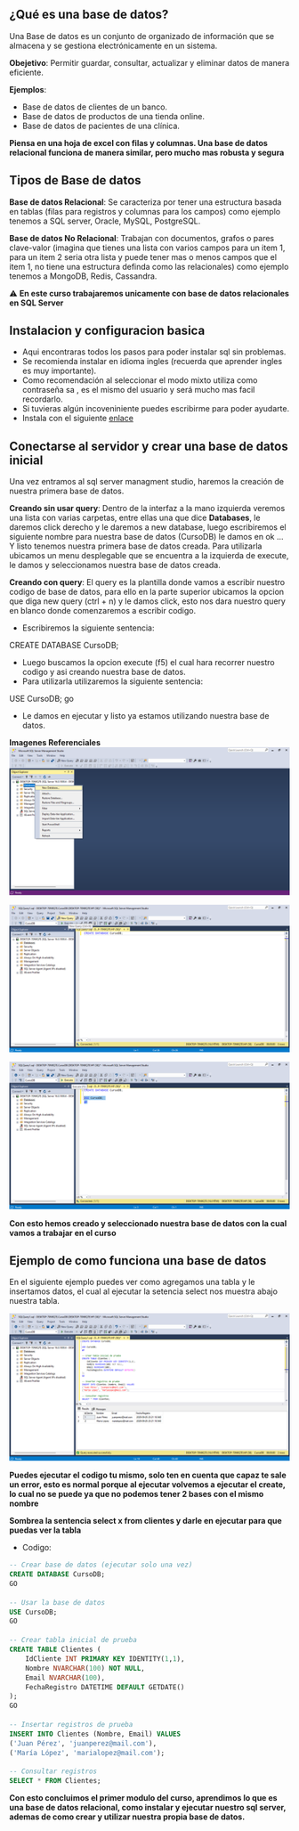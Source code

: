 ## **¿Qué es una base de datos?** 
Una Base de datos es un conjunto de organizado de información que se almacena y se gestiona electrónicamente en un sistema. 

**Obejetivo**: Permitir guardar, consultar, actualizar y eliminar datos de manera eficiente. 

**Ejemplos**: 
- Base de datos de clientes de un banco. 
- Base de datos de productos de una tienda online. 
- Base de datos de pacientes de una clínica.  

**Piensa en una hoja de excel con filas y columnas. Una base de datos relacional funciona de manera similar, pero mucho mas robusta y segura** 


## **Tipos de Base de datos** 

**Base de datos Relacional**: Se caracteriza por tener una estructura basada en tablas (filas para registros y columnas para los campos) como ejemplo tenemos a SQL server, Oracle, MySQL, PostgreSQL. 

**Base de datos No Relacional**: Trabajan con documentos, grafos o pares clave-valor (imagina que tienes una lista con varios campos para un item 1, para un item 2 seria otra lista y puede tener mas o menos campos que el item 1, no tiene una estructura definda como las relacionales) como ejemplo tenemos a MongoDB, Redis, Cassandra. 

⚠️ **En este curso trabajaremos unicamente con base de datos relacionales en SQL Server**


## **Instalacion y configuracion basica** 

- Aqui encontraras todos los pasos para poder instalar sql sin problemas.
- Se recomienda instalar en idioma ingles (recuerda que aprender ingles es muy importante).
- Como recomendación al seleccionar el modo mixto utiliza como contraseña sa , es el mismo del usuario y será mucho mas facil recordarlo.
- Si tuvieras algún incoveniniente puedes escribirme para poder ayudarte.
- Instala con el siguiente [enlace](https://www.youtube.com/watch?v=lBvBSWO9kn4)


## **Conectarse al servidor y crear una base de datos inicial**
Una vez entramos al sql server managment studio, haremos la creación de nuestra primera base de datos. 

**Creando sin usar query**: Dentro de la interfaz a la mano izquierda veremos una lista con varias carpetas, entre ellas una que dice **Databases**, le daremos click derecho y le daremos a new database, luego escribiremos el siguiente nombre para nuestra base de datos (CursoDB) le damos en ok ... Y listo tenemos nuestra primera base de datos creada. 
Para utilizarla ubicamos un menu desplegable que se encuentra a la izquierda de execute, le damos y seleccionamos nuestra base de datos creada.

**Creando con query**: El query es la plantilla donde vamos a escribir nuestro codigo de base de datos, para ello en la parte superior ubicamos la opcion que diga new query (ctrl + n) y le damos click, esto nos dara nuestro query en blanco donde comenzaremos a escribir codigo. 

- Escribiremos la siguiente sentencia: 

CREATE DATABASE CursoDB;

- Luego buscamos la opcion execute (f5) el cual hara recorrer nuestro codigo y asi creando nuestra base de datos. 
- Para utilizarla utilizaremos la siguiente sentencia: 

USE CursoDB;
go

- Le damos en ejecutar y listo ya estamos utilizando nuestra base de datos. 

**Imagenes Referenciales** 
![Creando sin Query](/assets/images/modulo-01/Modulo01_img01.png)

![Creando con Query](/assets/images/modulo-01/Modulo01_img02.png)

![Ejecutando con Query](/assets/images/modulo-01/Modulo01_img03.png)

**Con esto hemos creado y seleccionado nuestra base de datos con la cual vamos a trabajar en el curso**

## **Ejemplo de como funciona una base de datos** 
En el siguiente ejemplo puedes ver como agregamos una tabla y le insertamos datos, el cual al ejecutar la setencia select nos muestra abajo nuestra tabla.

![Ejemplo](/assets/images/modulo-01/Modulo01_img04.png)

**Puedes ejecutar el codigo tu mismo, solo ten en cuenta que capaz te sale un error, esto es normal porque al ejecutar volvemos a ejecutar el create, lo cual no se puede ya que no podemos tener 2 bases con el mismo nombre** 

**Sombrea la sentencia select x from clientes y darle en ejecutar para que puedas ver la tabla** 

- Codigo: 

```sql
-- Crear base de datos (ejecutar solo una vez)
CREATE DATABASE CursoDB;
GO

-- Usar la base de datos
USE CursoDB;
GO

-- Crear tabla inicial de prueba
CREATE TABLE Clientes (
    IdCliente INT PRIMARY KEY IDENTITY(1,1),
    Nombre NVARCHAR(100) NOT NULL,
    Email NVARCHAR(100),
    FechaRegistro DATETIME DEFAULT GETDATE()
);
GO

-- Insertar registros de prueba
INSERT INTO Clientes (Nombre, Email) VALUES
('Juan Pérez', 'juanperez@mail.com'),
('María López', 'marialopez@mail.com');

-- Consultar registros
SELECT * FROM Clientes;
```

**Con esto concluimos el primer modulo del curso, aprendimos lo que es una base de datos relacional, como instalar y ejecutar nuestro sql server, ademas de como crear y utilizar nuestra propia base de datos.**





